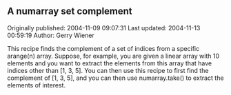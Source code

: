## A numarray set complement 
Originally published: 2004-11-09 09:07:31 
Last updated: 2004-11-13 00:59:19 
Author: Gerry Wiener 
 
This recipe finds the complement of a set of indices from a specific arange(n) array. Suppose, for example, you are given a linear array with 10 elements and you want to extract the elements from this array that have indices other than [1, 3, 5]. You can then use this recipe to first find the complement of [1, 3, 5], and you can then use numarray.take() to extract the elements of interest.